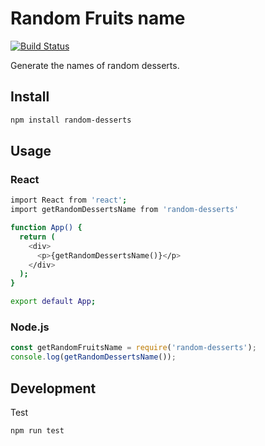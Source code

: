 # Random Fruits name

[![Build Status](https://travis-ci.org/shinshin86/random-fruits-name.js.svg?branch=master)](https://travis-ci.org/shinshin86/random-fruits-name.js)

Generate the names of random desserts.

## Install

```bash
npm install random-desserts
```

## Usage

### React

```bash
import React from 'react';
import getRandomDessertsName from 'random-desserts'

function App() {
  return (
    <div>
      <p>{getRandomDessertsName()}</p>
    </div>
  );
}

export default App;
```

### Node.js

```javascript
const getRandomFruitsName = require('random-desserts');
console.log(getRandomDessertsName());
```

## Development

Test

```bash
npm run test
```
